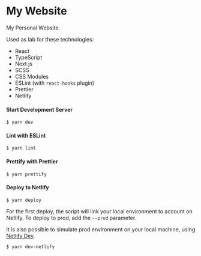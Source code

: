 # My Website

My Personal Website.

Used as lab for these technologies:

- React
- TypeScript
- Next.js
- SCSS
- CSS Modules
- ESLint (with `react-hooks` plugin)
- Prettier
- Netlify

#### Start Development Server

```
$ yarn dev
```

#### Lint with ESLint

```
$ yarn lint
```

#### Prettify with Prettier

```
$ yarn prettify
```

#### Deploy to Netlify

```
$ yarn deploy
```

For the first deploy, the script will link your local environment to account on Netlify. 
To deploy to prod, add the `--prod` parameter.

It is also possible to simulate prod environment on your local machine, using [Netlify Dev](https://www.netlify.com/products/dev/).

```
$ yarn dev-netlify
```
